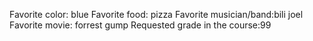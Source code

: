 Favorite color: blue
Favorite food: pizza
Favorite musician/band:bili joel 
Favorite movie: forrest gump
Requested grade in the course:99  
